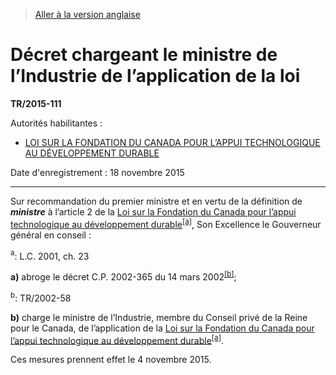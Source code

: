 > [Aller à la version anglaise](/en/Regulations/Statutory%20Instruments/2015/111.md)

# Décret chargeant le ministre de l’Industrie de l’application de la loi

**TR/2015-111**

Autorités habilitantes : 
- [LOI SUR LA FONDATION DU CANADA POUR L’APPUI TECHNOLOGIQUE AU DÉVELOPPEMENT DURABLE](/fr/Lois/Lois%20du%20Canada/2001/ch.%2023.md)

Date d'enregistrement : 18 novembre 2015

----------

Sur recommandation du premier ministre et en vertu de la définition de ***ministre*** à l’article 2 de la [Loi sur la Fondation du Canada pour l’appui technologique au développement durable](/fr/Lois/Lois%20du%20Canada/2001/ch.%2023.md)<sup><a href='#nbp_3908_hq_10315'>[a]</a></sup>, Son Excellence le Gouverneur général en conseil :

<a name='nbp_3908_hq_10315'><sup>a</sup></a>: L.C. 2001, ch. 23<br />

**a)** abroge le décret C.P. 2002-365 du 14 mars 2002<sup><a href='#nbp_81000-3-1107-F_hq_15662'>[b]</a></sup>;

<a name='nbp_81000-3-1107-F_hq_15662'><sup>b</sup></a>: TR/2002-58<br />



**b)** charge le ministre de l’Industrie, membre du Conseil privé de la Reine pour le Canada, de l’application de la [Loi sur la Fondation du Canada pour l’appui technologique au développement durable](/fr/Lois/Lois%20du%20Canada/2001/ch.%2023.md)<sup><a href='#nbp_3908_hq_10315'>[a]</a></sup>.



Ces mesures prennent effet le 4 novembre 2015.


